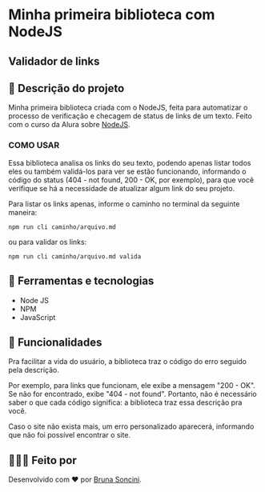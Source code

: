 # Minha primeira biblioteca com NodeJS #
## Validador de links

## 📝 Descrição do projeto

Minha primeira biblioteca criada com o NodeJS, feita para automatizar o processo de verificação e checagem de status de links de um texto. Feito com o curso da Alura sobre [NodeJS](https://cursos.alura.com.br/course/nodejs-criando-primeira-biblioteca).

### COMO USAR
Essa biblioteca analisa os links do seu texto, podendo apenas listar todos eles ou também validá-los para ver se estão funcionando, informando o código do status (404 - not found, 200 - OK, por exemplo), para que você verifique se há a necessidade de atualizar algum link do seu projeto.

Para listar os links apenas, informe o caminho no terminal da seguinte maneira:

```
npm run cli caminho/arquivo.md
```

ou para validar os links:

```
npm run cli caminho/arquivo.md valida
```


## 🔧 Ferramentas e tecnologias ##

* Node JS
* NPM
* JavaScript


## 📌 Funcionalidades ##

Pra facilitar a vida do usuário, a biblioteca traz o código do erro seguido pela descrição. 

Por exemplo, para links que funcionam, ele exibe a mensagem "200 - OK". Se não for encontrado, exibe "404 - not found". Portanto, não é necessário saber o que cada código significa: a biblioteca traz essa descrição pra você.

Caso o site não exista mais, um erro personalizado aparecerá, informando que não foi possível encontrar o site.

## 👩🏻‍💻 Feito por ##

Desenvolvido com ♥ por [Bruna Soncini](www.linkedin.com/in/brunasoncini/).


